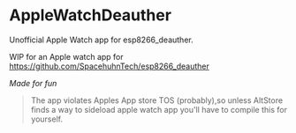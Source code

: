 # AppleWatchDeauther
Unofficial  Apple Watch app for  esp8266_deauther.

WIP for an Apple watch app for https://github.com/SpacehuhnTech/esp8266_deauther

*Made for fun*

> The app violates Apples App store TOS (probably),so unless AltStore finds a way to sideload apple watch app you'll have to compile this for yourself.
